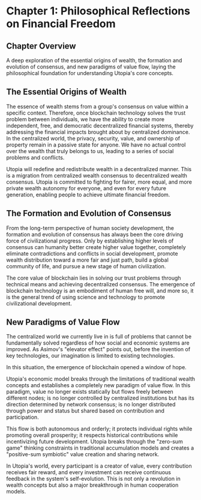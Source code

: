 # Chapter 1: Philosophical Reflections on Financial Freedom

## Chapter Overview

A deep exploration of the essential origins of wealth, the formation and evolution of consensus, and new paradigms of value flow, laying the philosophical foundation for understanding Utopia's core concepts.

## The Essential Origins of Wealth

The essence of wealth stems from a group's consensus on value within a specific context. Therefore, once blockchain technology solves the trust problem between individuals, we have the ability to create more independent, free, and democratic decentralized financial systems, thereby addressing the financial impacts brought about by centralized dominance. In the centralized world, the privacy, security, value, and ownership of property remain in a passive state for anyone. We have no actual control over the wealth that truly belongs to us, leading to a series of social problems and conflicts.

Utopia will redefine and redistribute wealth in a decentralized manner. This is a migration from centralized wealth consensus to decentralized wealth consensus. Utopia is committed to fighting for fairer, more equal, and more private wealth autonomy for everyone, and even for every future generation, enabling people to achieve ultimate financial freedom.

## The Formation and Evolution of Consensus

From the long-term perspective of human society development, the formation and evolution of consensus has always been the core driving force of civilizational progress. Only by establishing higher levels of consensus can humanity better create higher value together, completely eliminate contradictions and conflicts in social development, promote wealth distribution toward a more fair and just path, build a global community of life, and pursue a new stage of human civilization.

The core value of blockchain lies in solving our trust problems through technical means and achieving decentralized consensus. The emergence of blockchain technology is an embodiment of human free will, and more so, it is the general trend of using science and technology to promote civilizational development.

## New Paradigms of Value Flow

The centralized world we currently live in is full of problems that cannot be fundamentally solved regardless of how social and economic systems are improved. As Asimov's "elevator effect" points out, before the invention of key technologies, our imagination is limited to existing technologies.

In this situation, the emergence of blockchain opened a window of hope.

Utopia's economic model breaks through the limitations of traditional wealth concepts and establishes a completely new paradigm of value flow. In this paradigm, value no longer exists statically but flows freely between different nodes; is no longer controlled by centralized institutions but has its direction determined by network consensus; is no longer distributed through power and status but shared based on contribution and participation.

This flow is both autonomous and orderly; it protects individual rights while promoting overall prosperity; it respects historical contributions while incentivizing future development. Utopia breaks through the "zero-sum game" thinking constraints in traditional accumulation models and creates a "positive-sum symbiotic" value creation and sharing network.

In Utopia's world, every participant is a creator of value, every contribution receives fair reward, and every investment can receive continuous feedback in the system's self-evolution. This is not only a revolution in wealth concepts but also a major breakthrough in human cooperation models.